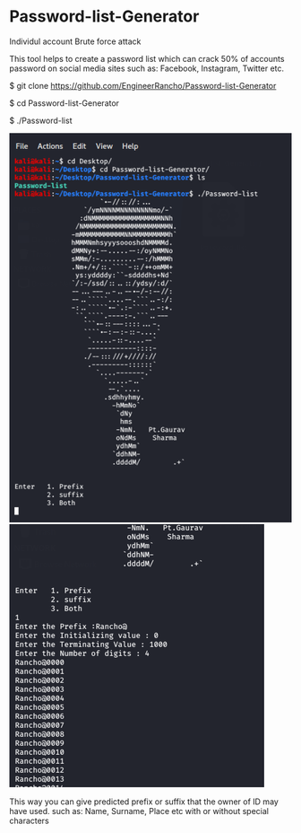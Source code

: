 # Password-list-Generator
Individul account Brute force attack

This tool helps to create a password list which can crack 50% of accounts password on social media sites such as: Facebook, Instagram, Twitter etc.

$ git clone https://github.com/EngineerRancho/Password-list-Generator

$ cd Password-list-Generator

$ ./Password-list

![](Images/Screenshot%201.png) 
![](Images/Screenshot%202.png)

This way you can give predicted prefix or suffix that the owner of ID may have used. such as: Name, Surname, Place etc with or without special characters
